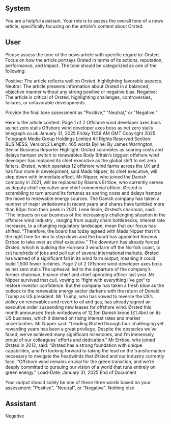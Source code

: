 ## System

You are a helpful assistant. Your role is to assess the overall tone of a news article, specifically focusing on the article's content about Orsted.

## User


Please assess the tone of the news article with specific regard to: Orsted. Focus on how the article portrays Orsted in terms of its actions, reputation, performance, and impact. The tone should be categorized as one of the following:

Positive: The article reflects well on Orsted, highlighting favorable aspects.
Neutral: The article presents information about Orsted in a balanced, objective manner without any strong positive or negative bias.
Negative: The article is critical of Orsted, highlighting challenges, controversies, failures, or unfavorable developments.

Provide the final tone assessment as "Positive," "Neutral," or "Negative."

Here is the article content: Page 1 of 2
Offshore wind developer axes boss as net zero stalls
Offshore wind developer axes boss as net zero stalls
telegraph.co.uk
January 31, 2025 Friday 11:59 AM GMT
Copyright 2025 Telegraph Media Group Holdings Limited All Rights Reserved
Section: BUSINESS; Version:2
Length: 465 words
Byline: By James Warrington, Senior Business Reporter
Highlight: Orsted scrambles as soaring costs and delays hamper switch to renewables
Body
Britain’s biggest offshore wind developer has replaced its chief executive as the global shift to net zero falters. 
Ørsted, which operates 12 offshore wind farms across the UK and has four more in development, said Mads 
Nipper, its chief executive, will step down with immediate effect.
Mr Nipper, who joined the Danish company in 2021, will be replaced by Rasmus Errboe, who currently serves as 
deputy chief executive and chief commercial officer.
Ørsted is scrambling to turn around its fortunes as soaring costs and delays hamper the move to renewable energy 
sources.
The Danish company has taken a number of major writedowns in recent years  and shares have tumbled more than 
80pc from their peak in 2021.
Lene Skole, Ørsted’s chairman, said: “The impacts on our business of the increasingly challenging situation in the 
offshore wind industry , ranging from supply chain bottlenecks, interest rate increases, to a changing regulatory 
landscape, mean that our focus has shifted.
“Therefore, the board has today agreed with Mads Nipper that it’s the right time for him to step down and the board 
has appointed Rasmus Errboe to take over as chief executive.”
The downturn has already forced Ørsted, which is building the Hornsea 3 windfarm off the Norfolk coast, to cut 
hundreds of jobs and pull out of several international markets.
Ørsted has warned of a significant fall in its wind farm output, meaning it could build 1,500 fewer turbines.
Page 2 of 2
Offshore wind developer axes boss as net zero stalls
The upheaval led to the departure  of the company’s former chairman, finance chief and chief operating officer last 
year. Mr Nipper survived that cull, vowing to “fight with everything I’ve got” to restore investor confidence.
But the company has taken a fresh blow as the outlook to the renewable energy sector darkens with the return of 
Donald Trump as US president.
Mr Trump, who has vowed to reverse the US’s policy on renewables and revert to oil and gas, has already signed 
an executive order suspending new leases for offshore wind.
Ørsted this month announced fresh writedowns of 12.1bn Danish krone (£1.4bn) on its US business, which it 
blamed on rising interest rates and market uncertainties.
Mr Nipper said: “Leading Ørsted through four challenging yet rewarding years has been a great privilege. Despite 
the obstacles we’ve faced, we’ve achieved many significant milestones, and I’m immensely proud of our colleagues’ 
efforts and dedication.”
Mr Errboe, who joined Ørsted in 2012, said: “Ørsted has a strong foundation with unique capabilities, and I’m 
looking forward to taking the lead on the transformation necessary to navigate the headwinds that Ørsted and our 
industry currently face.
“Offshore wind remains crucial for the green transition, and we’re deeply committed to pursuing our vision of a world 
that runs entirely on green energy.”
Load-Date: January 31, 2025
End of Document

Your output should solely be one of these three words based on your assessment: "Positive", "Neutral", or "Negative". Nothing else
                

## Assistant

Negative

